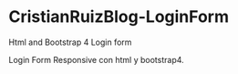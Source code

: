# CristianRuizBlog-LoginForm
Html and Bootstrap 4 Login form

Login Form Responsive con html y bootstrap4.


